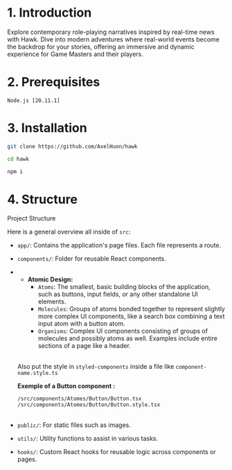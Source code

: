 # 1. Introduction

Explore contemporary role-playing narratives inspired by real-time news with Hawk. Dive into modern adventures where real-world events become the backdrop for your stories, offering an immersive and dynamic experience for Game Masters and their players.

# 2. Prerequisites

`Node.js [20.11.1]`<br>

# 3. Installation

```bash
git clone https://github.com/AxelHuon/hawk
```

```bash
cd hawk
```

```bash
npm i
```

# 4. Structure

Project Structure

Here is a general overview all inside of `src`:<br>

- `app/`: Contains the application's page files. Each file represents a route.

- `components/`: Folder for reusable React components.
- - **Atomic Design:**
    - `Atoms`: The smallest, basic building blocks of the application, such as buttons, input fields, or any other standalone UI elements.
    - `Molecules`: Groups of atoms bonded together to represent slightly more complex UI components, like a search box combining a text input atom with a button atom.
    - `Organisms`: Complex UI components consisting of groups of molecules and possibly atoms as well. Examples include entire sections of a page like a header.

  <br>Also put the style in `styled-components` inside a file like `component-name.style.ts`

  **Exemple of a Button component :** <br>

  `/src/components/Atomes/Button/Button.tsx`<br>
  `/src/components/Atomes/Button/Button.style.tsx`<br><br>

- `public/`: For static files such as images.

- `utils/`: Utility functions to assist in various tasks.

- `hooks/`: Custom React hooks for reusable logic across components or pages.
